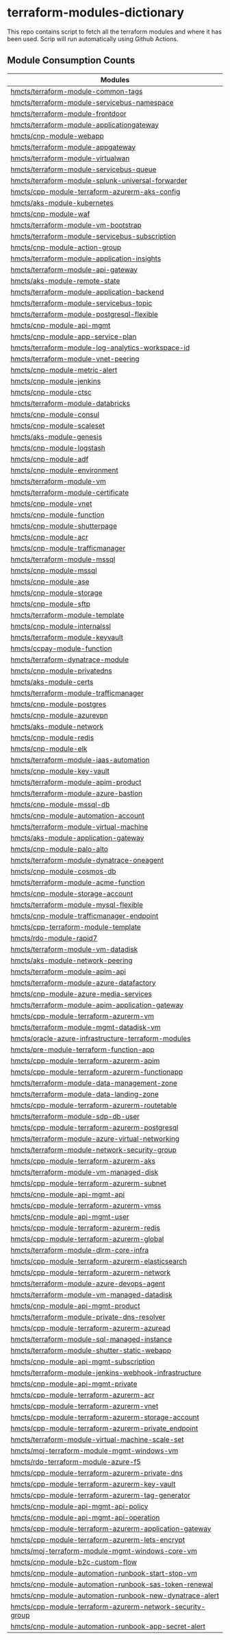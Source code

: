# terraform-modules-dictionary
This repo contains script to fetch all the terraform modules and where it has been used.  Scrip will run automatically using Github Actions.




## Module Consumption Counts

| Modules |
| --- |
| <a href="https://github.com/search?q=org%3Ahmcts+hmcts/terraform-module-common-tags+language%3AHCL++NOT+is%3Aarchived&type=code&l=HCL" target="_blank">hmcts/terraform-module-common-tags</a> |
| <a href="https://github.com/search?q=org%3Ahmcts+hmcts/terraform-module-servicebus-namespace+language%3AHCL++NOT+is%3Aarchived&type=code&l=HCL" target="_blank">hmcts/terraform-module-servicebus-namespace</a> |
| <a href="https://github.com/search?q=org%3Ahmcts+hmcts/terraform-module-frontdoor+language%3AHCL++NOT+is%3Aarchived&type=code&l=HCL" target="_blank">hmcts/terraform-module-frontdoor</a> |
| <a href="https://github.com/search?q=org%3Ahmcts+hmcts/terraform-module-applicationgateway+language%3AHCL++NOT+is%3Aarchived&type=code&l=HCL" target="_blank">hmcts/terraform-module-applicationgateway</a> |
| <a href="https://github.com/search?q=org%3Ahmcts+hmcts/cnp-module-webapp+language%3AHCL++NOT+is%3Aarchived&type=code&l=HCL" target="_blank">hmcts/cnp-module-webapp</a> |
| <a href="https://github.com/search?q=org%3Ahmcts+hmcts/terraform-module-appgateway+language%3AHCL++NOT+is%3Aarchived&type=code&l=HCL" target="_blank">hmcts/terraform-module-appgateway</a> |
| <a href="https://github.com/search?q=org%3Ahmcts+hmcts/terraform-module-virtualwan+language%3AHCL++NOT+is%3Aarchived&type=code&l=HCL" target="_blank">hmcts/terraform-module-virtualwan</a> |
| <a href="https://github.com/search?q=org%3Ahmcts+hmcts/terraform-module-servicebus-queue+language%3AHCL++NOT+is%3Aarchived&type=code&l=HCL" target="_blank">hmcts/terraform-module-servicebus-queue</a> |
| <a href="https://github.com/search?q=org%3Ahmcts+hmcts/terraform-module-splunk-universal-forwarder+language%3AHCL++NOT+is%3Aarchived&type=code&l=HCL" target="_blank">hmcts/terraform-module-splunk-universal-forwarder</a> |
| <a href="https://github.com/search?q=org%3Ahmcts+hmcts/cpp-module-terraform-azurerm-aks-config+language%3AHCL++NOT+is%3Aarchived&type=code&l=HCL" target="_blank">hmcts/cpp-module-terraform-azurerm-aks-config</a> |
| <a href="https://github.com/search?q=org%3Ahmcts+hmcts/aks-module-kubernetes+language%3AHCL++NOT+is%3Aarchived&type=code&l=HCL" target="_blank">hmcts/aks-module-kubernetes</a> |
| <a href="https://github.com/search?q=org%3Ahmcts+hmcts/cnp-module-waf+language%3AHCL++NOT+is%3Aarchived&type=code&l=HCL" target="_blank">hmcts/cnp-module-waf</a> |
| <a href="https://github.com/search?q=org%3Ahmcts+hmcts/terraform-module-vm-bootstrap+language%3AHCL++NOT+is%3Aarchived&type=code&l=HCL" target="_blank">hmcts/terraform-module-vm-bootstrap</a> |
| <a href="https://github.com/search?q=org%3Ahmcts+hmcts/terraform-module-servicebus-subscription+language%3AHCL++NOT+is%3Aarchived&type=code&l=HCL" target="_blank">hmcts/terraform-module-servicebus-subscription</a> |
| <a href="https://github.com/search?q=org%3Ahmcts+hmcts/cnp-module-action-group+language%3AHCL++NOT+is%3Aarchived&type=code&l=HCL" target="_blank">hmcts/cnp-module-action-group</a> |
| <a href="https://github.com/search?q=org%3Ahmcts+hmcts/terraform-module-application-insights+language%3AHCL++NOT+is%3Aarchived&type=code&l=HCL" target="_blank">hmcts/terraform-module-application-insights</a> |
| <a href="https://github.com/search?q=org%3Ahmcts+hmcts/terraform-module-api-gateway+language%3AHCL++NOT+is%3Aarchived&type=code&l=HCL" target="_blank">hmcts/terraform-module-api-gateway</a> |
| <a href="https://github.com/search?q=org%3Ahmcts+hmcts/aks-module-remote-state+language%3AHCL++NOT+is%3Aarchived&type=code&l=HCL" target="_blank">hmcts/aks-module-remote-state</a> |
| <a href="https://github.com/search?q=org%3Ahmcts+hmcts/terraform-module-application-backend+language%3AHCL++NOT+is%3Aarchived&type=code&l=HCL" target="_blank">hmcts/terraform-module-application-backend</a> |
| <a href="https://github.com/search?q=org%3Ahmcts+hmcts/terraform-module-servicebus-topic+language%3AHCL++NOT+is%3Aarchived&type=code&l=HCL" target="_blank">hmcts/terraform-module-servicebus-topic</a> |
| <a href="https://github.com/search?q=org%3Ahmcts+hmcts/terraform-module-postgresql-flexible+language%3AHCL++NOT+is%3Aarchived&type=code&l=HCL" target="_blank">hmcts/terraform-module-postgresql-flexible</a> |
| <a href="https://github.com/search?q=org%3Ahmcts+hmcts/cnp-module-api-mgmt+language%3AHCL++NOT+is%3Aarchived&type=code&l=HCL" target="_blank">hmcts/cnp-module-api-mgmt</a> |
| <a href="https://github.com/search?q=org%3Ahmcts+hmcts/cnp-module-app-service-plan+language%3AHCL++NOT+is%3Aarchived&type=code&l=HCL" target="_blank">hmcts/cnp-module-app-service-plan</a> |
| <a href="https://github.com/search?q=org%3Ahmcts+hmcts/terraform-module-log-analytics-workspace-id+language%3AHCL++NOT+is%3Aarchived&type=code&l=HCL" target="_blank">hmcts/terraform-module-log-analytics-workspace-id</a> |
| <a href="https://github.com/search?q=org%3Ahmcts+hmcts/terraform-module-vnet-peering+language%3AHCL++NOT+is%3Aarchived&type=code&l=HCL" target="_blank">hmcts/terraform-module-vnet-peering</a> |
| <a href="https://github.com/search?q=org%3Ahmcts+hmcts/cnp-module-metric-alert+language%3AHCL++NOT+is%3Aarchived&type=code&l=HCL" target="_blank">hmcts/cnp-module-metric-alert</a> |
| <a href="https://github.com/search?q=org%3Ahmcts+hmcts/cnp-module-jenkins+language%3AHCL++NOT+is%3Aarchived&type=code&l=HCL" target="_blank">hmcts/cnp-module-jenkins</a> |
| <a href="https://github.com/search?q=org%3Ahmcts+hmcts/cnp-module-ctsc+language%3AHCL++NOT+is%3Aarchived&type=code&l=HCL" target="_blank">hmcts/cnp-module-ctsc</a> |
| <a href="https://github.com/search?q=org%3Ahmcts+hmcts/terraform-module-databricks+language%3AHCL++NOT+is%3Aarchived&type=code&l=HCL" target="_blank">hmcts/terraform-module-databricks</a> |
| <a href="https://github.com/search?q=org%3Ahmcts+hmcts/cnp-module-consul+language%3AHCL++NOT+is%3Aarchived&type=code&l=HCL" target="_blank">hmcts/cnp-module-consul</a> |
| <a href="https://github.com/search?q=org%3Ahmcts+hmcts/cnp-module-scaleset+language%3AHCL++NOT+is%3Aarchived&type=code&l=HCL" target="_blank">hmcts/cnp-module-scaleset</a> |
| <a href="https://github.com/search?q=org%3Ahmcts+hmcts/aks-module-genesis+language%3AHCL++NOT+is%3Aarchived&type=code&l=HCL" target="_blank">hmcts/aks-module-genesis</a> |
| <a href="https://github.com/search?q=org%3Ahmcts+hmcts/cnp-module-logstash+language%3AHCL++NOT+is%3Aarchived&type=code&l=HCL" target="_blank">hmcts/cnp-module-logstash</a> |
| <a href="https://github.com/search?q=org%3Ahmcts+hmcts/cnp-module-adf+language%3AHCL++NOT+is%3Aarchived&type=code&l=HCL" target="_blank">hmcts/cnp-module-adf</a> |
| <a href="https://github.com/search?q=org%3Ahmcts+hmcts/cnp-module-environment+language%3AHCL++NOT+is%3Aarchived&type=code&l=HCL" target="_blank">hmcts/cnp-module-environment</a> |
| <a href="https://github.com/search?q=org%3Ahmcts+hmcts/terraform-module-vm+language%3AHCL++NOT+is%3Aarchived&type=code&l=HCL" target="_blank">hmcts/terraform-module-vm</a> |
| <a href="https://github.com/search?q=org%3Ahmcts+hmcts/terraform-module-certificate+language%3AHCL++NOT+is%3Aarchived&type=code&l=HCL" target="_blank">hmcts/terraform-module-certificate</a> |
| <a href="https://github.com/search?q=org%3Ahmcts+hmcts/cnp-module-vnet+language%3AHCL++NOT+is%3Aarchived&type=code&l=HCL" target="_blank">hmcts/cnp-module-vnet</a> |
| <a href="https://github.com/search?q=org%3Ahmcts+hmcts/cnp-module-function+language%3AHCL++NOT+is%3Aarchived&type=code&l=HCL" target="_blank">hmcts/cnp-module-function</a> |
| <a href="https://github.com/search?q=org%3Ahmcts+hmcts/cnp-module-shutterpage+language%3AHCL++NOT+is%3Aarchived&type=code&l=HCL" target="_blank">hmcts/cnp-module-shutterpage</a> |
| <a href="https://github.com/search?q=org%3Ahmcts+hmcts/cnp-module-acr+language%3AHCL++NOT+is%3Aarchived&type=code&l=HCL" target="_blank">hmcts/cnp-module-acr</a> |
| <a href="https://github.com/search?q=org%3Ahmcts+hmcts/cnp-module-trafficmanager+language%3AHCL++NOT+is%3Aarchived&type=code&l=HCL" target="_blank">hmcts/cnp-module-trafficmanager</a> |
| <a href="https://github.com/search?q=org%3Ahmcts+hmcts/terraform-module-mssql+language%3AHCL++NOT+is%3Aarchived&type=code&l=HCL" target="_blank">hmcts/terraform-module-mssql</a> |
| <a href="https://github.com/search?q=org%3Ahmcts+hmcts/cnp-module-mssql+language%3AHCL++NOT+is%3Aarchived&type=code&l=HCL" target="_blank">hmcts/cnp-module-mssql</a> |
| <a href="https://github.com/search?q=org%3Ahmcts+hmcts/cnp-module-ase+language%3AHCL++NOT+is%3Aarchived&type=code&l=HCL" target="_blank">hmcts/cnp-module-ase</a> |
| <a href="https://github.com/search?q=org%3Ahmcts+hmcts/cnp-module-storage+language%3AHCL++NOT+is%3Aarchived&type=code&l=HCL" target="_blank">hmcts/cnp-module-storage</a> |
| <a href="https://github.com/search?q=org%3Ahmcts+hmcts/cnp-module-sftp+language%3AHCL++NOT+is%3Aarchived&type=code&l=HCL" target="_blank">hmcts/cnp-module-sftp</a> |
| <a href="https://github.com/search?q=org%3Ahmcts+hmcts/terraform-module-template+language%3AHCL++NOT+is%3Aarchived&type=code&l=HCL" target="_blank">hmcts/terraform-module-template</a> |
| <a href="https://github.com/search?q=org%3Ahmcts+hmcts/cnp-module-internalssl+language%3AHCL++NOT+is%3Aarchived&type=code&l=HCL" target="_blank">hmcts/cnp-module-internalssl</a> |
| <a href="https://github.com/search?q=org%3Ahmcts+hmcts/terraform-module-keyvault+language%3AHCL++NOT+is%3Aarchived&type=code&l=HCL" target="_blank">hmcts/terraform-module-keyvault</a> |
| <a href="https://github.com/search?q=org%3Ahmcts+hmcts/ccpay-module-function+language%3AHCL++NOT+is%3Aarchived&type=code&l=HCL" target="_blank">hmcts/ccpay-module-function</a> |
| <a href="https://github.com/search?q=org%3Ahmcts+hmcts/terraform-dynatrace-module+language%3AHCL++NOT+is%3Aarchived&type=code&l=HCL" target="_blank">hmcts/terraform-dynatrace-module</a> |
| <a href="https://github.com/search?q=org%3Ahmcts+hmcts/cnp-module-privatedns+language%3AHCL++NOT+is%3Aarchived&type=code&l=HCL" target="_blank">hmcts/cnp-module-privatedns</a> |
| <a href="https://github.com/search?q=org%3Ahmcts+hmcts/aks-module-certs+language%3AHCL++NOT+is%3Aarchived&type=code&l=HCL" target="_blank">hmcts/aks-module-certs</a> |
| <a href="https://github.com/search?q=org%3Ahmcts+hmcts/terraform-module-trafficmanager+language%3AHCL++NOT+is%3Aarchived&type=code&l=HCL" target="_blank">hmcts/terraform-module-trafficmanager</a> |
| <a href="https://github.com/search?q=org%3Ahmcts+hmcts/cnp-module-postgres+language%3AHCL++NOT+is%3Aarchived&type=code&l=HCL" target="_blank">hmcts/cnp-module-postgres</a> |
| <a href="https://github.com/search?q=org%3Ahmcts+hmcts/cnp-module-azurevpn+language%3AHCL++NOT+is%3Aarchived&type=code&l=HCL" target="_blank">hmcts/cnp-module-azurevpn</a> |
| <a href="https://github.com/search?q=org%3Ahmcts+hmcts/aks-module-network+language%3AHCL++NOT+is%3Aarchived&type=code&l=HCL" target="_blank">hmcts/aks-module-network</a> |
| <a href="https://github.com/search?q=org%3Ahmcts+hmcts/cnp-module-redis+language%3AHCL++NOT+is%3Aarchived&type=code&l=HCL" target="_blank">hmcts/cnp-module-redis</a> |
| <a href="https://github.com/search?q=org%3Ahmcts+hmcts/cnp-module-elk+language%3AHCL++NOT+is%3Aarchived&type=code&l=HCL" target="_blank">hmcts/cnp-module-elk</a> |
| <a href="https://github.com/search?q=org%3Ahmcts+hmcts/terraform-module-iaas-automation+language%3AHCL++NOT+is%3Aarchived&type=code&l=HCL" target="_blank">hmcts/terraform-module-iaas-automation</a> |
| <a href="https://github.com/search?q=org%3Ahmcts+hmcts/cnp-module-key-vault+language%3AHCL++NOT+is%3Aarchived&type=code&l=HCL" target="_blank">hmcts/cnp-module-key-vault</a> |
| <a href="https://github.com/search?q=org%3Ahmcts+hmcts/terraform-module-apim-product+language%3AHCL++NOT+is%3Aarchived&type=code&l=HCL" target="_blank">hmcts/terraform-module-apim-product</a> |
| <a href="https://github.com/search?q=org%3Ahmcts+hmcts/terraform-module-azure-bastion+language%3AHCL++NOT+is%3Aarchived&type=code&l=HCL" target="_blank">hmcts/terraform-module-azure-bastion</a> |
| <a href="https://github.com/search?q=org%3Ahmcts+hmcts/cnp-module-mssql-db+language%3AHCL++NOT+is%3Aarchived&type=code&l=HCL" target="_blank">hmcts/cnp-module-mssql-db</a> |
| <a href="https://github.com/search?q=org%3Ahmcts+hmcts/cnp-module-automation-account+language%3AHCL++NOT+is%3Aarchived&type=code&l=HCL" target="_blank">hmcts/cnp-module-automation-account</a> |
| <a href="https://github.com/search?q=org%3Ahmcts+hmcts/terraform-module-virtual-machine+language%3AHCL++NOT+is%3Aarchived&type=code&l=HCL" target="_blank">hmcts/terraform-module-virtual-machine</a> |
| <a href="https://github.com/search?q=org%3Ahmcts+hmcts/aks-module-application-gateway+language%3AHCL++NOT+is%3Aarchived&type=code&l=HCL" target="_blank">hmcts/aks-module-application-gateway</a> |
| <a href="https://github.com/search?q=org%3Ahmcts+hmcts/cnp-module-palo-alto+language%3AHCL++NOT+is%3Aarchived&type=code&l=HCL" target="_blank">hmcts/cnp-module-palo-alto</a> |
| <a href="https://github.com/search?q=org%3Ahmcts+hmcts/terraform-module-dynatrace-oneagent+language%3AHCL++NOT+is%3Aarchived&type=code&l=HCL" target="_blank">hmcts/terraform-module-dynatrace-oneagent</a> |
| <a href="https://github.com/search?q=org%3Ahmcts+hmcts/cnp-module-cosmos-db+language%3AHCL++NOT+is%3Aarchived&type=code&l=HCL" target="_blank">hmcts/cnp-module-cosmos-db</a> |
| <a href="https://github.com/search?q=org%3Ahmcts+hmcts/terraform-module-acme-function+language%3AHCL++NOT+is%3Aarchived&type=code&l=HCL" target="_blank">hmcts/terraform-module-acme-function</a> |
| <a href="https://github.com/search?q=org%3Ahmcts+hmcts/cnp-module-storage-account+language%3AHCL++NOT+is%3Aarchived&type=code&l=HCL" target="_blank">hmcts/cnp-module-storage-account</a> |
| <a href="https://github.com/search?q=org%3Ahmcts+hmcts/terraform-module-mysql-flexible+language%3AHCL++NOT+is%3Aarchived&type=code&l=HCL" target="_blank">hmcts/terraform-module-mysql-flexible</a> |
| <a href="https://github.com/search?q=org%3Ahmcts+hmcts/cnp-module-trafficmanager-endpoint+language%3AHCL++NOT+is%3Aarchived&type=code&l=HCL" target="_blank">hmcts/cnp-module-trafficmanager-endpoint</a> |
| <a href="https://github.com/search?q=org%3Ahmcts+hmcts/cpp-terraform-module-template+language%3AHCL++NOT+is%3Aarchived&type=code&l=HCL" target="_blank">hmcts/cpp-terraform-module-template</a> |
| <a href="https://github.com/search?q=org%3Ahmcts+hmcts/rdo-module-rapid7+language%3AHCL++NOT+is%3Aarchived&type=code&l=HCL" target="_blank">hmcts/rdo-module-rapid7</a> |
| <a href="https://github.com/search?q=org%3Ahmcts+hmcts/terraform-module-vm-datadisk+language%3AHCL++NOT+is%3Aarchived&type=code&l=HCL" target="_blank">hmcts/terraform-module-vm-datadisk</a> |
| <a href="https://github.com/search?q=org%3Ahmcts+hmcts/aks-module-network-peering+language%3AHCL++NOT+is%3Aarchived&type=code&l=HCL" target="_blank">hmcts/aks-module-network-peering</a> |
| <a href="https://github.com/search?q=org%3Ahmcts+hmcts/terraform-module-apim-api+language%3AHCL++NOT+is%3Aarchived&type=code&l=HCL" target="_blank">hmcts/terraform-module-apim-api</a> |
| <a href="https://github.com/search?q=org%3Ahmcts+hmcts/terraform-module-azure-datafactory+language%3AHCL++NOT+is%3Aarchived&type=code&l=HCL" target="_blank">hmcts/terraform-module-azure-datafactory</a> |
| <a href="https://github.com/search?q=org%3Ahmcts+hmcts/cnp-module-azure-media-services+language%3AHCL++NOT+is%3Aarchived&type=code&l=HCL" target="_blank">hmcts/cnp-module-azure-media-services</a> |
| <a href="https://github.com/search?q=org%3Ahmcts+hmcts/terraform-module-apim-application-gateway+language%3AHCL++NOT+is%3Aarchived&type=code&l=HCL" target="_blank">hmcts/terraform-module-apim-application-gateway</a> |
| <a href="https://github.com/search?q=org%3Ahmcts+hmcts/cpp-module-terraform-azurerm-vm+language%3AHCL++NOT+is%3Aarchived&type=code&l=HCL" target="_blank">hmcts/cpp-module-terraform-azurerm-vm</a> |
| <a href="https://github.com/search?q=org%3Ahmcts+hmcts/terraform-module-mgmt-datadisk-vm+language%3AHCL++NOT+is%3Aarchived&type=code&l=HCL" target="_blank">hmcts/terraform-module-mgmt-datadisk-vm</a> |
| <a href="https://github.com/search?q=org%3Ahmcts+hmcts/oracle-azure-infrastructure-terraform-modules+language%3AHCL++NOT+is%3Aarchived&type=code&l=HCL" target="_blank">hmcts/oracle-azure-infrastructure-terraform-modules</a> |
| <a href="https://github.com/search?q=org%3Ahmcts+hmcts/pre-module-terraform-function-app+language%3AHCL++NOT+is%3Aarchived&type=code&l=HCL" target="_blank">hmcts/pre-module-terraform-function-app</a> |
| <a href="https://github.com/search?q=org%3Ahmcts+hmcts/cpp-module-terraform-azurerm-apim+language%3AHCL++NOT+is%3Aarchived&type=code&l=HCL" target="_blank">hmcts/cpp-module-terraform-azurerm-apim</a> |
| <a href="https://github.com/search?q=org%3Ahmcts+hmcts/cpp-module-terraform-azurerm-functionapp+language%3AHCL++NOT+is%3Aarchived&type=code&l=HCL" target="_blank">hmcts/cpp-module-terraform-azurerm-functionapp</a> |
| <a href="https://github.com/search?q=org%3Ahmcts+hmcts/terraform-module-data-management-zone+language%3AHCL++NOT+is%3Aarchived&type=code&l=HCL" target="_blank">hmcts/terraform-module-data-management-zone</a> |
| <a href="https://github.com/search?q=org%3Ahmcts+hmcts/terraform-module-data-landing-zone+language%3AHCL++NOT+is%3Aarchived&type=code&l=HCL" target="_blank">hmcts/terraform-module-data-landing-zone</a> |
| <a href="https://github.com/search?q=org%3Ahmcts+hmcts/cpp-module-terraform-azurerm-routetable+language%3AHCL++NOT+is%3Aarchived&type=code&l=HCL" target="_blank">hmcts/cpp-module-terraform-azurerm-routetable</a> |
| <a href="https://github.com/search?q=org%3Ahmcts+hmcts/terraform-module-sdp-db-user+language%3AHCL++NOT+is%3Aarchived&type=code&l=HCL" target="_blank">hmcts/terraform-module-sdp-db-user</a> |
| <a href="https://github.com/search?q=org%3Ahmcts+hmcts/cpp-module-terraform-azurerm-postgresql+language%3AHCL++NOT+is%3Aarchived&type=code&l=HCL" target="_blank">hmcts/cpp-module-terraform-azurerm-postgresql</a> |
| <a href="https://github.com/search?q=org%3Ahmcts+hmcts/terraform-module-azure-virtual-networking+language%3AHCL++NOT+is%3Aarchived&type=code&l=HCL" target="_blank">hmcts/terraform-module-azure-virtual-networking</a> |
| <a href="https://github.com/search?q=org%3Ahmcts+hmcts/terraform-module-network-security-group+language%3AHCL++NOT+is%3Aarchived&type=code&l=HCL" target="_blank">hmcts/terraform-module-network-security-group</a> |
| <a href="https://github.com/search?q=org%3Ahmcts+hmcts/cpp-module-terraform-azurerm-aks+language%3AHCL++NOT+is%3Aarchived&type=code&l=HCL" target="_blank">hmcts/cpp-module-terraform-azurerm-aks</a> |
| <a href="https://github.com/search?q=org%3Ahmcts+hmcts/terraform-module-vm-managed-disk+language%3AHCL++NOT+is%3Aarchived&type=code&l=HCL" target="_blank">hmcts/terraform-module-vm-managed-disk</a> |
| <a href="https://github.com/search?q=org%3Ahmcts+hmcts/cpp-module-terraform-azurerm-subnet+language%3AHCL++NOT+is%3Aarchived&type=code&l=HCL" target="_blank">hmcts/cpp-module-terraform-azurerm-subnet</a> |
| <a href="https://github.com/search?q=org%3Ahmcts+hmcts/cnp-module-api-mgmt-api+language%3AHCL++NOT+is%3Aarchived&type=code&l=HCL" target="_blank">hmcts/cnp-module-api-mgmt-api</a> |
| <a href="https://github.com/search?q=org%3Ahmcts+hmcts/cpp-module-terraform-azurerm-vmss+language%3AHCL++NOT+is%3Aarchived&type=code&l=HCL" target="_blank">hmcts/cpp-module-terraform-azurerm-vmss</a> |
| <a href="https://github.com/search?q=org%3Ahmcts+hmcts/cnp-module-api-mgmt-user+language%3AHCL++NOT+is%3Aarchived&type=code&l=HCL" target="_blank">hmcts/cnp-module-api-mgmt-user</a> |
| <a href="https://github.com/search?q=org%3Ahmcts+hmcts/cpp-module-terraform-azurerm-redis+language%3AHCL++NOT+is%3Aarchived&type=code&l=HCL" target="_blank">hmcts/cpp-module-terraform-azurerm-redis</a> |
| <a href="https://github.com/search?q=org%3Ahmcts+hmcts/cpp-module-terraform-azurerm-global+language%3AHCL++NOT+is%3Aarchived&type=code&l=HCL" target="_blank">hmcts/cpp-module-terraform-azurerm-global</a> |
| <a href="https://github.com/search?q=org%3Ahmcts+hmcts/terraform-module-dlrm-core-infra+language%3AHCL++NOT+is%3Aarchived&type=code&l=HCL" target="_blank">hmcts/terraform-module-dlrm-core-infra</a> |
| <a href="https://github.com/search?q=org%3Ahmcts+hmcts/cpp-module-terraform-azurerm-elasticsearch+language%3AHCL++NOT+is%3Aarchived&type=code&l=HCL" target="_blank">hmcts/cpp-module-terraform-azurerm-elasticsearch</a> |
| <a href="https://github.com/search?q=org%3Ahmcts+hmcts/cpp-module-terraform-azurerm-network+language%3AHCL++NOT+is%3Aarchived&type=code&l=HCL" target="_blank">hmcts/cpp-module-terraform-azurerm-network</a> |
| <a href="https://github.com/search?q=org%3Ahmcts+hmcts/terraform-module-azure-devops-agent+language%3AHCL++NOT+is%3Aarchived&type=code&l=HCL" target="_blank">hmcts/terraform-module-azure-devops-agent</a> |
| <a href="https://github.com/search?q=org%3Ahmcts+hmcts/terraform-module-vm-managed-datadisk+language%3AHCL++NOT+is%3Aarchived&type=code&l=HCL" target="_blank">hmcts/terraform-module-vm-managed-datadisk</a> |
| <a href="https://github.com/search?q=org%3Ahmcts+hmcts/cnp-module-api-mgmt-product+language%3AHCL++NOT+is%3Aarchived&type=code&l=HCL" target="_blank">hmcts/cnp-module-api-mgmt-product</a> |
| <a href="https://github.com/search?q=org%3Ahmcts+hmcts/terraform-module-private-dns-resolver+language%3AHCL++NOT+is%3Aarchived&type=code&l=HCL" target="_blank">hmcts/terraform-module-private-dns-resolver</a> |
| <a href="https://github.com/search?q=org%3Ahmcts+hmcts/cpp-module-terraform-azurerm-azuread+language%3AHCL++NOT+is%3Aarchived&type=code&l=HCL" target="_blank">hmcts/cpp-module-terraform-azurerm-azuread</a> |
| <a href="https://github.com/search?q=org%3Ahmcts+hmcts/terraform-module-sql-managed-instance+language%3AHCL++NOT+is%3Aarchived&type=code&l=HCL" target="_blank">hmcts/terraform-module-sql-managed-instance</a> |
| <a href="https://github.com/search?q=org%3Ahmcts+hmcts/terraform-module-shutter-static-webapp+language%3AHCL++NOT+is%3Aarchived&type=code&l=HCL" target="_blank">hmcts/terraform-module-shutter-static-webapp</a> |
| <a href="https://github.com/search?q=org%3Ahmcts+hmcts/cnp-module-api-mgmt-subscription+language%3AHCL++NOT+is%3Aarchived&type=code&l=HCL" target="_blank">hmcts/cnp-module-api-mgmt-subscription</a> |
| <a href="https://github.com/search?q=org%3Ahmcts+hmcts/terraform-module-jenkins-webhook-infrastructure+language%3AHCL++NOT+is%3Aarchived&type=code&l=HCL" target="_blank">hmcts/terraform-module-jenkins-webhook-infrastructure</a> |
| <a href="https://github.com/search?q=org%3Ahmcts+hmcts/cnp-module-api-mgmt-private+language%3AHCL++NOT+is%3Aarchived&type=code&l=HCL" target="_blank">hmcts/cnp-module-api-mgmt-private</a> |
| <a href="https://github.com/search?q=org%3Ahmcts+hmcts/cpp-module-terraform-azurerm-acr+language%3AHCL++NOT+is%3Aarchived&type=code&l=HCL" target="_blank">hmcts/cpp-module-terraform-azurerm-acr</a> |
| <a href="https://github.com/search?q=org%3Ahmcts+hmcts/cpp-module-terraform-azurerm-vnet+language%3AHCL++NOT+is%3Aarchived&type=code&l=HCL" target="_blank">hmcts/cpp-module-terraform-azurerm-vnet</a> |
| <a href="https://github.com/search?q=org%3Ahmcts+hmcts/cpp-module-terraform-azurerm-storage-account+language%3AHCL++NOT+is%3Aarchived&type=code&l=HCL" target="_blank">hmcts/cpp-module-terraform-azurerm-storage-account</a> |
| <a href="https://github.com/search?q=org%3Ahmcts+hmcts/cpp-module-terraform-azurerm-private_endpoint+language%3AHCL++NOT+is%3Aarchived&type=code&l=HCL" target="_blank">hmcts/cpp-module-terraform-azurerm-private_endpoint</a> |
| <a href="https://github.com/search?q=org%3Ahmcts+hmcts/terraform-module-virtual-machine-scale-set+language%3AHCL++NOT+is%3Aarchived&type=code&l=HCL" target="_blank">hmcts/terraform-module-virtual-machine-scale-set</a> |
| <a href="https://github.com/search?q=org%3Ahmcts+hmcts/moj-terraform-module-mgmt-windows-vm+language%3AHCL++NOT+is%3Aarchived&type=code&l=HCL" target="_blank">hmcts/moj-terraform-module-mgmt-windows-vm</a> |
| <a href="https://github.com/search?q=org%3Ahmcts+hmcts/rdo-terraform-module-azure-f5+language%3AHCL++NOT+is%3Aarchived&type=code&l=HCL" target="_blank">hmcts/rdo-terraform-module-azure-f5</a> |
| <a href="https://github.com/search?q=org%3Ahmcts+hmcts/cpp-module-terraform-azurerm-private-dns+language%3AHCL++NOT+is%3Aarchived&type=code&l=HCL" target="_blank">hmcts/cpp-module-terraform-azurerm-private-dns</a> |
| <a href="https://github.com/search?q=org%3Ahmcts+hmcts/cpp-module-terraform-azurerm-key-vault+language%3AHCL++NOT+is%3Aarchived&type=code&l=HCL" target="_blank">hmcts/cpp-module-terraform-azurerm-key-vault</a> |
| <a href="https://github.com/search?q=org%3Ahmcts+hmcts/cpp-module-terraform-azurerm-tag-generator+language%3AHCL++NOT+is%3Aarchived&type=code&l=HCL" target="_blank">hmcts/cpp-module-terraform-azurerm-tag-generator</a> |
| <a href="https://github.com/search?q=org%3Ahmcts+hmcts/cnp-module-api-mgmt-api-policy+language%3AHCL++NOT+is%3Aarchived&type=code&l=HCL" target="_blank">hmcts/cnp-module-api-mgmt-api-policy</a> |
| <a href="https://github.com/search?q=org%3Ahmcts+hmcts/cnp-module-api-mgmt-api-operation+language%3AHCL++NOT+is%3Aarchived&type=code&l=HCL" target="_blank">hmcts/cnp-module-api-mgmt-api-operation</a> |
| <a href="https://github.com/search?q=org%3Ahmcts+hmcts/cpp-module-terraform-azurerm-application-gateway+language%3AHCL++NOT+is%3Aarchived&type=code&l=HCL" target="_blank">hmcts/cpp-module-terraform-azurerm-application-gateway</a> |
| <a href="https://github.com/search?q=org%3Ahmcts+hmcts/cpp-module-terraform-azurerm-lets-encrypt+language%3AHCL++NOT+is%3Aarchived&type=code&l=HCL" target="_blank">hmcts/cpp-module-terraform-azurerm-lets-encrypt</a> |
| <a href="https://github.com/search?q=org%3Ahmcts+hmcts/moj-terraform-module-mgmt-windows-core-vm+language%3AHCL++NOT+is%3Aarchived&type=code&l=HCL" target="_blank">hmcts/moj-terraform-module-mgmt-windows-core-vm</a> |
| <a href="https://github.com/search?q=org%3Ahmcts+hmcts/cnp-module-b2c-custom-flow+language%3AHCL++NOT+is%3Aarchived&type=code&l=HCL" target="_blank">hmcts/cnp-module-b2c-custom-flow</a> |
| <a href="https://github.com/search?q=org%3Ahmcts+hmcts/cnp-module-automation-runbook-start-stop-vm+language%3AHCL++NOT+is%3Aarchived&type=code&l=HCL" target="_blank">hmcts/cnp-module-automation-runbook-start-stop-vm</a> |
| <a href="https://github.com/search?q=org%3Ahmcts+hmcts/cnp-module-automation-runbook-sas-token-renewal+language%3AHCL++NOT+is%3Aarchived&type=code&l=HCL" target="_blank">hmcts/cnp-module-automation-runbook-sas-token-renewal</a> |
| <a href="https://github.com/search?q=org%3Ahmcts+hmcts/cnp-module-automation-runbook-new-dynatrace-alert+language%3AHCL++NOT+is%3Aarchived&type=code&l=HCL" target="_blank">hmcts/cnp-module-automation-runbook-new-dynatrace-alert</a> |
| <a href="https://github.com/search?q=org%3Ahmcts+hmcts/cpp-module-terraform-azurerm-network-security-group+language%3AHCL++NOT+is%3Aarchived&type=code&l=HCL" target="_blank">hmcts/cpp-module-terraform-azurerm-network-security-group</a> |
| <a href="https://github.com/search?q=org%3Ahmcts+hmcts/cnp-module-automation-runbook-app-secret-alert+language%3AHCL++NOT+is%3Aarchived&type=code&l=HCL" target="_blank">hmcts/cnp-module-automation-runbook-app-secret-alert</a> |

